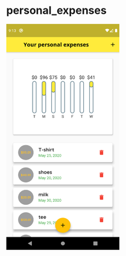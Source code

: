 # personal_expenses
<a href="url"><img src="screenshoot/androidScreenShoot.png" align="center" height="600" width="300" ></a>

